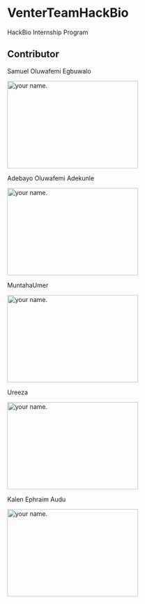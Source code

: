 # VenterTeamHackBio
HackBio Internship Program





## Contributor

Samuel Oluwafemi Egbuwalo 

<img src="https://user-images.githubusercontent.com/85350295/128296296-dddfca4f-ee3a-470a-b1de-2b8b9b144179.jpg" alt="your name." width="300" height= "200"/>

Adebayo Oluwafemi Adekunle

<img src="https://user-images.githubusercontent.com/88288059/128306099-6c63194d-890b-4e18-a5da-6ed7c3dca6b4.jpg" alt="your name." width="300" height= "200"/>

MuntahaUmer

<img src="https://user-images.githubusercontent.com/88343721/128332666-6e36e412-9ec4-46ad-b2ed-8c691e346e61.jpeg" alt="your name." width="300" height= "200"/>

Ureeza

<img src="https://user-images.githubusercontent.com/88342626/128333454-09ecb286-2cc1-4b3c-88e2-a58bc11ffb6d.jpeg" alt="your name." width="300" height= "200"/>

Kalen Ephraim Audu

<img src="https://user-images.githubusercontent.com/88288273/128369648-491e9c9b-86c0-4067-9232-a65dfadd0615.jpg" alt="your name." width="300" height= "200"/>

